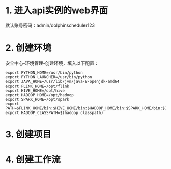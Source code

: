 # 1. 进入api实例的web界面

默认账号密码：admin/dolphinscheduler123

# 2. 创建环境

安全中心-环境管理-创建环境，填入以下配置：

```shell
export PYTHON_HOME=/usr/bin/python
export PYTHON_LAUNCHER=/usr/bin/python
export JAVA_HOME=/usr/lib/jvm/java-8-openjdk-amd64
export FLINK_HOME=/opt/flink
export HIVE_HOME=/opt/hive
export HADOOP_HOME=/opt/hadoop
export SPARK_HOME=/opt/spark
export PATH=$FLINK_HOME/bin:$HIVE_HOME/bin:$HADOOP_HOME/bin:$SPARK_HOME/bin:$JAVA_HOME/bin:$PYTHON_HOME:$PATH
export HADOOP_CLASSPATH=$(hadoop classpath)
```

# 3. 创建项目

# 4. 创建工作流